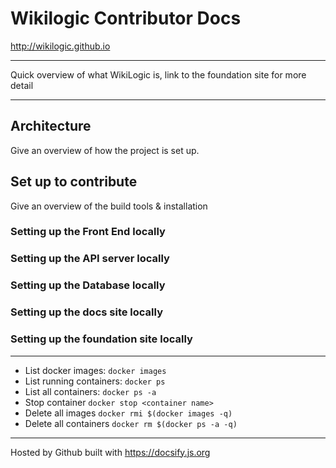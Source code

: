 
# Wikilogic Contributor Docs

http://wikilogic.github.io

---

Quick overview of what WikiLogic is, link to the foundation site for more detail

---

## Architecture

Give an overview of how the project is set up.

## Set up to contribute

Give an overview of the build tools & installation

### Setting up the Front End locally

### Setting up the API server locally

### Setting up the Database locally

### Setting up the docs site locally

### Setting up the foundation site locally

---

 - List docker images: `docker images`
 - List running containers: `docker ps`
 - List all containers: `docker ps -a`
 - Stop container `docker stop <container name>`
 - Delete all images `docker rmi $(docker images -q)`
 - Delete all containers `docker rm $(docker ps -a -q)`

 ---

 Hosted by Github built with https://docsify.js.org